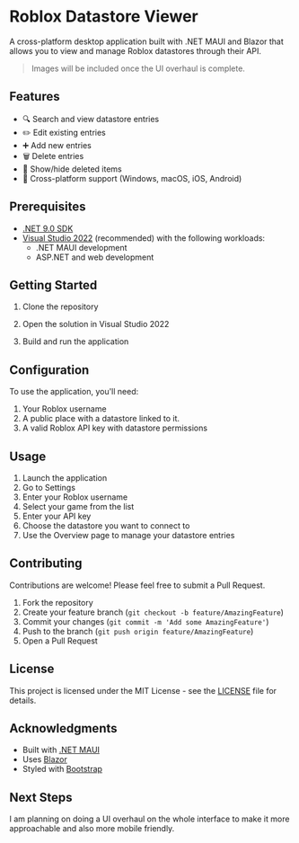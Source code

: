 # Roblox Datastore Viewer

A cross-platform desktop application built with .NET MAUI and Blazor that allows you to view and manage Roblox datastores through their API.

> Images will be included once the UI overhaul is complete.

## Features

- 🔍 Search and view datastore entries
- ✏️ Edit existing entries
- ➕ Add new entries
- 🗑️ Delete entries
- 🔄 Show/hide deleted items
- 📱 Cross-platform support (Windows, macOS, iOS, Android)

## Prerequisites

- [.NET 9.0 SDK](https://dotnet.microsoft.com/download/dotnet/9.0)
- [Visual Studio 2022](https://visualstudio.microsoft.com/vs/) (recommended) with the following workloads:
  - .NET MAUI development
  - ASP.NET and web development

## Getting Started

1. Clone the repository

2. Open the solution in Visual Studio 2022
3. Build and run the application

## Configuration

To use the application, you'll need:
1. Your Roblox username
2. A public place with a datastore linked to it.
3. A valid Roblox API key with datastore permissions

## Usage

1. Launch the application
2. Go to Settings
3. Enter your Roblox username
4. Select your game from the list
5. Enter your API key
6. Choose the datastore you want to connect to
7. Use the Overview page to manage your datastore entries

## Contributing

Contributions are welcome! Please feel free to submit a Pull Request.

1. Fork the repository
2. Create your feature branch (`git checkout -b feature/AmazingFeature`)
3. Commit your changes (`git commit -m 'Add some AmazingFeature'`)
4. Push to the branch (`git push origin feature/AmazingFeature`)
5. Open a Pull Request

## License

This project is licensed under the MIT License - see the [LICENSE](LICENSE) file for details.

## Acknowledgments

- Built with [.NET MAUI](https://github.com/dotnet/maui)
- Uses [Blazor](https://dotnet.microsoft.com/apps/aspnet/web-apps/blazor)
- Styled with [Bootstrap](https://getbootstrap.com/)

## Next Steps

I am planning on doing a UI overhaul on the whole interface to make it more approachable and also more mobile friendly. 
